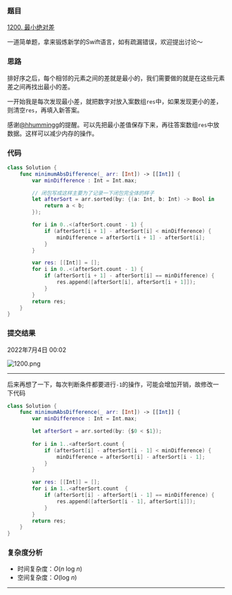 ### 题目
[1200. 最小绝对差](https://leetcode.cn/problems/minimum-absolute-difference/)

一道简单题，拿来锻炼新学的Swift语言，如有疏漏错误，欢迎提出讨论～

### 思路

排好序之后，每个相邻的元素之间的差就是最小的，我们需要做的就是在这些元素差之间再找出最小的差。

一开始我是每次发现最小差，就把数字对放入案数组`res`中，如果发现更小的差，则清空`res`，再填入新答案。

感谢[@hhummingg](https://leetcode.cn/u/hhummingg/)的提醒。可以先把最小差值保存下来，再往答案数组`res`中放数据。这样可以减少内存的操作。

### 代码

```Swift
class Solution {
    func minimumAbsDifference(_ arr: [Int]) -> [[Int]] {
        var minDifference : Int = Int.max;

        // 闭包写成这样主要为了记录一下闭包完全体的样子
        let afterSort = arr.sorted(by: {(a: Int, b: Int) -> Bool in 
            return a < b;
        });

        for i in 0..<(afterSort.count - 1) {
            if (afterSort[i + 1] - afterSort[i] < minDifference) {
                minDifference = afterSort[i + 1] - afterSort[i];
            }
        }

        var res: [[Int]] = [];
        for i in 0..<(afterSort.count - 1) {
            if (afterSort[i + 1] - afterSort[i] == minDifference) {
                res.append([afterSort[i], afterSort[i + 1]]);
            }
        }
        return res;
    }
}
```

### 提交结果

2022年7月4日 00:02

![1200.png](https://pic.leetcode-cn.com/1656901091-jelSlK-1200.png)

---


后来再想了一下，每次判断条件都要进行`-1`的操作，可能会增加开销，故修改一下代码

```Swift
class Solution {
    func minimumAbsDifference(_ arr: [Int]) -> [[Int]] {
        var minDifference : Int = Int.max;

        let afterSort = arr.sorted(by: {$0 < $1});
    
        for i in 1..<afterSort.count {
            if (afterSort[i] - afterSort[i - 1] < minDifference) {
                minDifference = afterSort[i] - afterSort[i - 1];
            }
        }

        var res: [[Int]] = [];
        for i in 1..<afterSort.count  {
            if (afterSort[i] - afterSort[i - 1] == minDifference) {
                res.append([afterSort[i - 1], afterSort[i]]);
            }
        }
        return res;
    }
}
```

### 复杂度分析

* 时间复杂度：$O(n\text{ log }n)$
* 空间复杂度：$O(\text{log }n)$

---